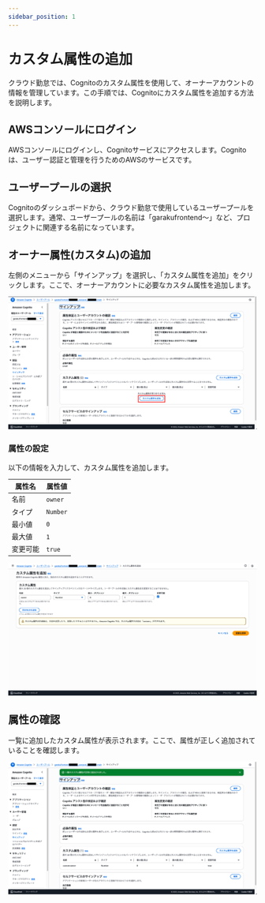 ```yaml
---
sidebar_position: 1
---
```


# カスタム属性の追加

クラウド勤怠では、Cognitoのカスタム属性を使用して、オーナーアカウントの情報を管理しています。この手順では、Cognitoにカスタム属性を追加する方法を説明します。

## AWSコンソールにログイン

AWSコンソールにログインし、Cognitoサービスにアクセスします。Cognitoは、ユーザー認証と管理を行うためのAWSのサービスです。

## ユーザープールの選択

Cognitoのダッシュボードから、クラウド勤怠で使用しているユーザープールを選択します。通常、ユーザープールの名前は「garakufrontend〜」など、プロジェクトに関連する名前になっています。

## オーナー属性(カスタム)の追加

左側のメニューから「サインアップ」を選択し、「カスタム属性を追加」をクリックします。ここで、オーナーアカウントに必要なカスタム属性を追加します。

![alt text](img/001.png)

### 属性の設定

以下の情報を入力して、カスタム属性を追加します。

| 属性名 | 属性値 |
| --- | --- |
| 名前 | `owner` |
| タイプ | `Number` |
| 最小値 | `0` |
| 最大値 | `1` |
| 変更可能 | `true` |

![alt text](img/002.png)

## 属性の確認

一覧に追加したカスタム属性が表示されます。ここで、属性が正しく追加されていることを確認します。

![alt text](img/003.png)
